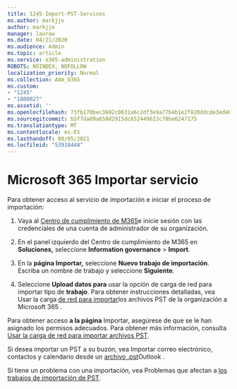 ```yaml
---
title: 1245-Import-PST-Services
ms.author: markjjo
author: markjjo
manager: lauraw
ms.date: 04/21/2020
ms.audience: Admin
ms.topic: article
ms.service: o365-administration
ROBOTS: NOINDEX, NOFOLLOW
localization_priority: Normal
ms.collection: Adm_O365
ms.custom:
- "1245"
- "1800027"
ms.assetid: ''
ms.openlocfilehash: 73fb170bec3692c0631a6c2df3e9a77b4b1e2f820ddcde3ed46cfe283ef3ba74
ms.sourcegitcommit: b5f7da89a650d2915dc652449623c78be6247175
ms.translationtype: MT
ms.contentlocale: es-ES
ms.lasthandoff: 08/05/2021
ms.locfileid: "53918448"
---
```

# <a name="microsoft-365-import-service"></a>Microsoft 365 Importar servicio

Para obtener acceso al servicio de importación e iniciar el proceso de importación:

1. Vaya al [Centro de cumplimiento de M365](https://compliance.microsoft.com/)e inicie sesión con las credenciales de una cuenta de administrador de su organización.

1. En el panel izquierdo del Centro de cumplimiento de M365 en **Soluciones,** seleccione **Information governance**  >  **Import**.

1. En la **página Importar,** seleccione **Nuevo trabajo de importación**. Escriba un nombre de trabajo y seleccione **Siguiente**.

1. Seleccione **Upload datos para** usar la opción de carga de red para importar tipo de **trabajo**. Para obtener instrucciones detalladas, vea Usar la carga [de red para importar](/compliance/use-network-upload-to-import-pst-files)los archivos PST de la organización a Microsoft 365 .

Para obtener acceso **a la página** Importar, asegúrese de que se le han asignado los permisos adecuados. Para obtener más información, consulta [Usar la carga de red para importar archivos PST](/microsoft-365/compliance/importing-pst-files-to-office-365#using-network-upload-to-import-pst-files).

Si desea importar un PST a su buzón, vea Importar correo electrónico, contactos y calendario desde un [archivo .pst](https://support.office.com/article/import-email-contacts-and-calendar-from-an-outlook-pst-file-431a8e9a-f99f-4d5f-ae48-ded54b3440ac)Outlook .

Si tiene un problema con una importación, vea Problemas que afectan a [los trabajos de importación de PST](/office365/troubleshoot/pst-import-service/issues-with-pst-import-job).

